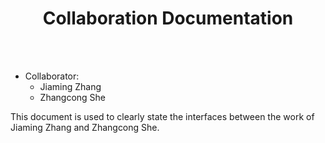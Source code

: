 <h1 align="center">Collaboration Documentation</h1>

<br></br>

- Collaborator:
  - Jiaming Zhang
  - Zhangcong She

This document is used to clearly state the interfaces between the work of Jiaming Zhang and Zhangcong She.

